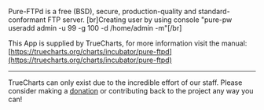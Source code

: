 Pure-FTPd is a free (BSD), secure, production-quality and standard-conformant FTP server. [br]Creating user by using console "pure-pw useradd admin -u 99 -g 100 -d /home/admin -m"[/br]

This App is supplied by TrueCharts, for more information visit the manual: [https://truecharts.org/charts/incubator/pure-ftpd](https://truecharts.org/charts/incubator/pure-ftpd)

---

TrueCharts can only exist due to the incredible effort of our staff.
Please consider making a [donation](https://truecharts.org/sponsor) or contributing back to the project any way you can!
